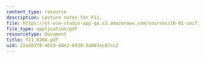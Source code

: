 ```yaml
---
content_type: resource
description: Lecture notes for F11.
file: https://ol-ocw-studio-app-qa.s3.amazonaws.com/courses/16-01-unified-engineering-i-ii-iii-iv-fall-2005-spring-2006/22a503f04b19d4e269395a087ec87cc2_f11_0304.pdf
file_type: application/pdf
resourcetype: Document
title: f11_0304.pdf
uid: 22a503f0-4b19-d4e2-6939-5a087ec87cc2
---
```

